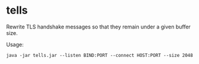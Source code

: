 # tells

Rewrite TLS handshake messages so that they remain under a given buffer size.

Usage:

    java -jar tells.jar --listen BIND:PORT --connect HOST:PORT --size 2048

